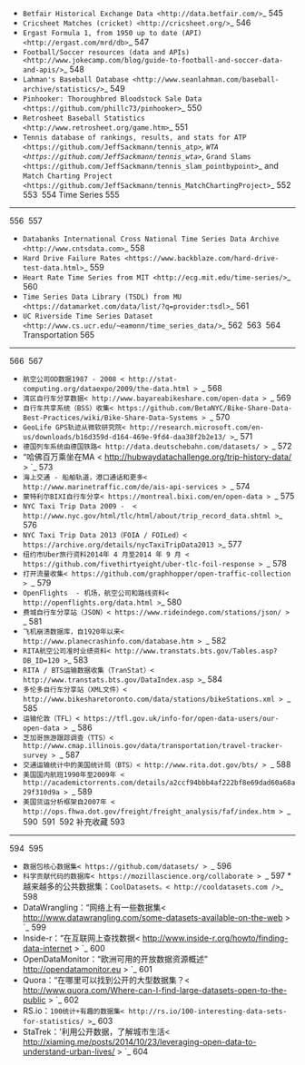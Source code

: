* `Betfair Historical Exchange Data <http://data.betfair.com/>`_
545
* `Cricsheet Matches (cricket) <http://cricsheet.org/>`_
546
* `Ergast Formula 1, from 1950 up to date (API) <http://ergast.com/mrd/db>`_
547
* `Football/Soccer resources (data and APIs) <http://www.jokecamp.com/blog/guide-to-football-and-soccer-data-and-apis/>`_
548
* `Lahman's Baseball Database <http://www.seanlahman.com/baseball-archive/statistics/>`_
549
* `Pinhooker: Thoroughbred Bloodstock Sale Data <https://github.com/phillc73/pinhooker>`_
550
* `Retrosheet Baseball Statistics <http://www.retrosheet.org/game.htm>`_
551
* `Tennis database of rankings, results, and stats for ATP <https://github.com/JeffSackmann/tennis_atp>`_, `WTA <https://github.com/JeffSackmann/tennis_wta>`_, `Grand Slams <https://github.com/JeffSackmann/tennis_slam_pointbypoint>`_ and `Match Charting Project <https://github.com/JeffSackmann/tennis_MatchChartingProject>`_
552
​
553
​
554
Time Series
555
-----------
556
​
557
* `Databanks International Cross National Time Series Data Archive <http://www.cntsdata.com>`_
558
* `Hard Drive Failure Rates <https://www.backblaze.com/hard-drive-test-data.html>`_
559
* `Heart Rate Time Series from MIT <http://ecg.mit.edu/time-series/>`_
560
* `Time Series Data Library (TSDL) from MU <https://datamarket.com/data/list/?q=provider:tsdl>`_
561
* `UC Riverside Time Series Dataset <http://www.cs.ucr.edu/~eamonn/time_series_data/>`_
562
​
563
​
564
Transportation
565
--------------
566
​
567
* `航空公司OD数据1987 - 2008 < http://stat-computing.org/dataexpo/2009/the-data.html > `_
568
* `湾区自行车分享数据< http://www.bayareabikeshare.com/open-data > `_
569
* `自行车共享系统（BSS）收集< https://github.com/BetaNYC/Bike-Share-Data-Best-Practices/wiki/Bike-Share-Data-Systems > `_
570
* ` GeoLife GPS轨迹从微软研究院< http://research.microsoft.com/en-us/downloads/b16d359d-d164-469e-9fd4-daa38f2b2e13/ > `_
571
* `德国列车系统由德国铁路< http://data.deutschebahn.com/datasets/ > `_
572
* “哈佛百万乘坐在MA < http://hubwaydatachallenge.org/trip-history-data/ > `_
573
* `海上交通 - 船舶轨道，港口通话和更多< http://www.marinetraffic.com/de/ais-api-services > `_
574
* `蒙特利尔BIXI自行车分享< https://montreal.bixi.com/en/open-data > `_
575
* ` NYC Taxi Trip Data 2009 -  < http://www.nyc.gov/html/tlc/html/about/trip_record_data.shtml > `_
576
* ` NYC Taxi Trip Data 2013（FOIA / FOILed）< https://archive.org/details/nycTaxiTripData2013 > `_
577
* `纽约市Uber旅行资料2014年 4 月至2014 年 9 月 < https://github.com/fivethirtyeight/uber-tlc-foil-response > `_
578
* `打开流量收集< https://github.com/graphhopper/open-traffic-collection > `_
579
* ` OpenFlights  - 机场，航空公司和路线资料< http://openflights.org/data.html > `_
580
* `费城自行车分享站（JSON）< https://www.rideindego.com/stations/json/ > `_
581
* `飞机崩溃数据库，自1920年以来< http://www.planecrashinfo.com/database.htm > `_
582
* ` RITA航空公司准时业绩资料< http://www.transtats.bts.gov/Tables.asp?DB_ID=120 > `_
583
* ` RITA / BTS运输数据收集（TranStat）< http://www.transtats.bts.gov/DataIndex.asp > `_
584
* `多伦多自行车分享站（XML文件）< http://www.bikesharetoronto.com/data/stations/bikeStations.xml > `_
585
* `运输伦敦（TFL）< https://tfl.gov.uk/info-for/open-data-users/our-open-data > `_
586
* `芝加哥旅游跟踪调查（TTS）< http://www.cmap.illinois.gov/data/transportation/travel-tracker-survey > `_
587
* `交通运输统计中的美国统计局（BTS）< http://www.rita.dot.gov/bts/ > `_
588
* `美国国内航班1990年至2009年 < http://academictorrents.com/details/a2ccf94bbb4af222bf8e69dad60a68a29f310d9a > `_
589
* `美国货运分析框架自2007年 < http://ops.fhwa.dot.gov/freight/freight_analysis/faf/index.htm > `_
590
​
591
​
592
补充收藏
593
-------------------------
594
​
595
* `数据包核心数据集< https://github.com/datasets/ > `_
596
* `科学贡献代码的数据库< https://mozillascience.org/collaborate > `_
597
*越来越多的公共数据集：` CoolDatasets。< http://cooldatasets.com /> `_
598
* DataWrangling：“网络上有一些数据集< http://www.datawrangling.com/some-datasets-available-on-the-web > `_
599
* Inside-r：“在互联网上查找数据< http://www.inside-r.org/howto/finding-data-internet > `_
600
* OpenDataMonitor：“欧洲可用的开放数据资源概述” http://opendatamonitor.eu > `_
601
* Quora：“在哪里可以找到公开的大型数据集？< http://www.quora.com/Where-can-I-find-large-datasets-open-to-the-public > `_
602
* RS.io：` 100统计+有趣的数据集< http://rs.io/100-interesting-data-sets-for-statistics/ > `_
603
* StaTrek：'利用公开数据，了解城市生活< http://xiaming.me/posts/2014/10/23/leveraging-open-data-to-understand-urban-lives/ > `_
604
​

